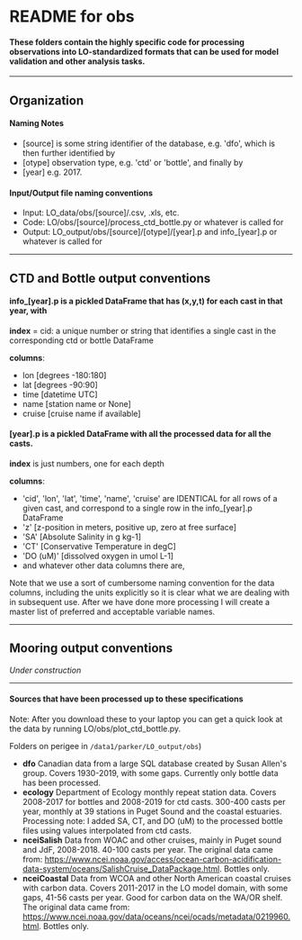 # README for obs

#### These folders contain the highly specific code for processing observations into LO-standardized formats that can be used for model validation and other analysis tasks.

---

## Organization

#### Naming Notes
- [source] is some string identifier of the database, e.g. 'dfo', which is then further identified by
- [otype] observation type, e.g. 'ctd' or 'bottle', and finally by
- [year] e.g. 2017.


#### Input/Output file naming conventions
- Input: LO_data/obs/[source]/.csv, .xls, etc.
- Code: LO/obs/[source]/process_ctd_bottle.py or whatever is called for
- Output: LO_output/obs/[source]/[otype]/[year].p and info_[year].p or whatever is called for

---

## CTD and Bottle output conventions

#### info_[year].p is a pickled DataFrame that has (x,y,t) for each cast in that year, with

**index** = cid: a unique number or string that identifies a single cast in the corresponding ctd or bottle DataFrame

**columns**:
- lon [degrees -180:180]
- lat [degrees -90:90]
- time [datetime UTC]
- name [station name or None]
- cruise [cruise name if available]

#### [year].p is a pickled DataFrame with all the processed data for all the casts.

**index** is just numbers, one for each depth

**columns**:
- 'cid', 'lon', 'lat', 'time', 'name', 'cruise' are IDENTICAL for all rows of a given cast, and correspond to a single row in the info_[year].p DataFrame
- 'z' [z-position in meters, positive up, zero at free surface]
- 'SA' [Absolute Salinity in g kg-1]
- 'CT' [Conservative Temperature in degC]
- 'DO (uM)' [dissolved oxygen in umol L-1]
- and whatever other data columns there are,

Note that we use a sort of cumbersome naming convention for the data columns, including the units explicitly so it is clear what we are dealing with in subsequent use. After we have done more processing I will create a master list of preferred and acceptable variable names.

---

## Mooring output conventions

_Under construction_

---

#### Sources that have been processed up to these specifications

Note: After you download these to your laptop you can get a quick look at the data by running LO/obs/plot_ctd_bottle.py.

Folders on perigee in `/data1/parker/LO_output/obs`)

- **dfo** Canadian data from a large SQL database created by Susan Allen's group. Covers 1930-2019, with some gaps. Currently only bottle data has been processed.
- **ecology** Department of Ecology monthly repeat station data. Covers 2008-2017 for bottles and 2008-2019 for ctd casts. 300-400 casts per year, monthly at 39 stations in Puget Sound and the coastal estuaries. Processing note: I added SA, CT, and DO (uM) to the processed bottle files using values interpolated from ctd casts.
- **nceiSalish** Data from WOAC and other cruises, mainly in Puget sound and JdF, 2008-2018. 40-100 casts per year. The original data came from: https://www.ncei.noaa.gov/access/ocean-carbon-acidification-data-system/oceans/SalishCruise_DataPackage.html. Bottles only.
- **nceiCoastal** Data from WCOA and other North American coastal cruises with carbon data. Covers 2011-2017 in the LO model domain, with some gaps, 41-56 casts per year. Good for carbon data on the WA/OR shelf. The original data came from: https://www.ncei.noaa.gov/data/oceans/ncei/ocads/metadata/0219960.html. Bottles only.
